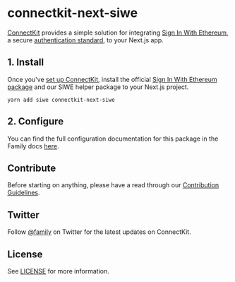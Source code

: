 # connectkit-next-siwe

[ConnectKit](https://docs.family.co/connectkit) provides a simple solution for integrating [Sign In With Ethereum](https://login.xyz), a secure [authentication standard](https://docs.login.xyz/general-information/siwe-overview/eip-4361), to your Next.js app.

## 1. Install

Once you've <a href={routes.ConnectKit.GettingStarted}>set up ConnectKit</a>, install the official [Sign In With Ethereum package](https://www.npmjs.com/package/siwe) and our SIWE helper package to your Next.js project.

```
yarn add siwe connectkit-next-siwe
```

## 2. Configure

You can find the full configuration documentation for this package in the Family docs [here](https://docs.family.co/connectkit/auth-with-nextjs).

## Contribute

Before starting on anything, please have a read through our [Contribution Guidelines](https://github.com/family/connectkit/blob/main/CONTRIBUTING.md).

## Twitter

Follow [@family](https://twitter.com/family) on Twitter for the latest updates on ConnectKit.

## License

See [LICENSE](https://github.com/family/connectkit/blob/main/LICENSE) for more information.
